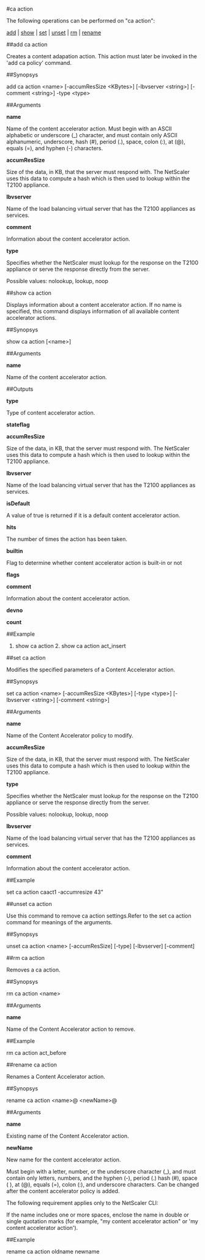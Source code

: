#ca action

The following operations can be performed on "ca action":


[add](#add-ca-action) | [show](#show-ca-action) | [set](#set-ca-action) | [unset](#unset-ca-action) | [rm](#rm-ca-action) | [rename](#rename-ca-action)

##add ca action

Creates a content adapation action. This action must later be invoked in the 'add ca policy' command.


##Synopsys

add ca action &lt;name> [-accumResSize &lt;KBytes>] [-lbvserver &lt;string>] [-comment &lt;string>] -type &lt;type>


##Arguments

<b>name</b>
Name of the content accelerator action. Must begin with an ASCII alphabetic or underscore (_) character, and must contain only ASCII alphanumeric, underscore, hash (#), period (.), space, colon (:), at (@), equals (=), and hyphen (-) characters.

<b>accumResSize</b>
Size of the data, in KB, that the server must respond with. The NetScaler uses this data to compute a hash which is then used to lookup within the T2100 appliance.

<b>lbvserver</b>
Name of the load balancing virtual server that has the T2100 appliances as services.

<b>comment</b>
Information about the content accelerator action.

<b>type</b>
Specifies whether the NetScaler must lookup for the response on the T2100 appliance or serve the response directly from the server.
Possible values: nolookup, lookup, noop



##show ca action

Displays information about a content accelerator action. If no name is specified, this command displays information of all available content accelerator actions.


##Synopsys

show ca action [&lt;name>]


##Arguments

<b>name</b>
Name of the content accelerator action.



##Outputs

<b>type</b>
Type of content accelerator action.

<b>stateflag</b>

<b>accumResSize</b>
Size of the data, in KB, that the server must respond with. The NetScaler uses this data to compute a hash which is then used to lookup within the T2100 appliance.

<b>lbvserver</b>
Name of the load balancing virtual server that has the T2100 appliances as services.

<b>isDefault</b>
A value of true is returned if it is a default content accelerator action.

<b>hits</b>
The number of times the action has been taken.

<b>builtin</b>
Flag to determine whether content accelerator action is built-in or not

<b>flags</b>

<b>comment</b>
Information about the content accelerator action.

<b>devno</b>

<b>count</b>



##Example

1. show ca action	2. show ca action act_insert

##set ca action

Modifies the specified parameters of a Content Accelerator action.


##Synopsys

set ca action &lt;name> [-accumResSize &lt;KBytes>] [-type &lt;type>] [-lbvserver &lt;string>] [-comment &lt;string>]


##Arguments

<b>name</b>
Name of the Content Accelerator policy to modify.

<b>accumResSize</b>
Size of the data, in KB, that the server must respond with. The NetScaler uses this data to compute a hash which is then used to lookup within the T2100 appliance.

<b>type</b>
Specifies whether the NetScaler must lookup for the response on the T2100 appliance or serve the response directly from the server.
Possible values: nolookup, lookup, noop

<b>lbvserver</b>
Name of the load balancing virtual server that has the T2100 appliances as services.

<b>comment</b>
Information about the content accelerator action.



##Example

set ca action caact1 -accumresize 43"

##unset ca action

Use this command to remove ca action settings.Refer to the set ca action command for meanings of the arguments.


##Synopsys

unset ca action &lt;name> [-accumResSize] [-type] [-lbvserver] [-comment]


##rm ca action

Removes a ca action.


##Synopsys

rm ca action &lt;name>


##Arguments

<b>name</b>
Name of the Content Accelerator action to remove.



##Example

rm ca action act_before

##rename ca action

Renames a Content Accelerator action.


##Synopsys

rename ca action &lt;name>@ &lt;newName>@


##Arguments

<b>name</b>
Existing name of the Content Accelerator action.

<b>newName</b>
New name for the content accelerator action. 
Must begin with a letter, number, or the underscore character (_), and must contain only letters, numbers, and the hyphen (-), period (.) hash (#), space ( ), at (@), equals (=), colon (:), and underscore characters. Can be changed after the content accelerator policy is added.
The following requirement applies only to the NetScaler CLI:
If the name includes one or more spaces, enclose the name in double or single quotation marks (for example, "my content accelerator action" or 'my content accelerator action').



##Example

rename ca action oldname newname


